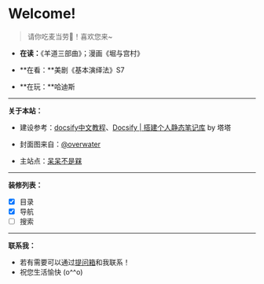 # Welcome!<!-- {docsify-ignore} -->

> 请你吃麦当劳🍔！喜欢您来~

- **在读：**《羊道三部曲》；漫画《堀与宫村》

- **在看：**美剧《基本演绎法》S7

- **在玩：**哈迪斯

---

**关于本站：**

- 建设参考：[docsify中文教程](https://docsify.js.org/#/zh-cn/)、[Docsify | 搭建个人静态笔记库](https://mantyke.icu/posts/2021/docsify-build/) by 塔塔

- 封面图来自：[@overwater](https://weibo.com/u/1646592141)

- 主站点：[呆呆不是槑](https://graugris.icu/)

---

**装修列表：**
- [x] 目录
- [x] 导航
- [ ] 搜索

---

**联系我：**
- 若有需要可以通过[提问箱](https://box.n3ko.co/_/clear0804)和我联系！
- 祝您生活愉快 (o^^o)

